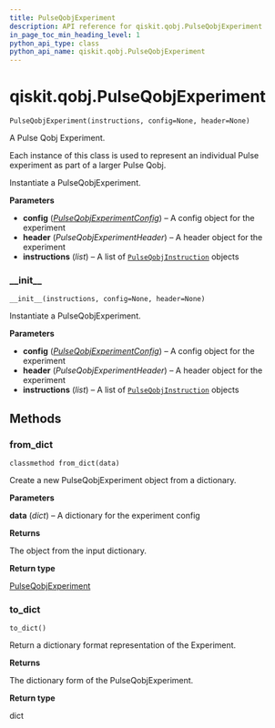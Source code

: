 ```yaml
---
title: PulseQobjExperiment
description: API reference for qiskit.qobj.PulseQobjExperiment
in_page_toc_min_heading_level: 1
python_api_type: class
python_api_name: qiskit.qobj.PulseQobjExperiment
---
```


# qiskit.qobj.PulseQobjExperiment

<span id="qiskit.qobj.PulseQobjExperiment" />

`PulseQobjExperiment(instructions, config=None, header=None)`

A Pulse Qobj Experiment.

Each instance of this class is used to represent an individual Pulse experiment as part of a larger Pulse Qobj.

Instantiate a PulseQobjExperiment.

**Parameters**

*   **config** ([*PulseQobjExperimentConfig*](qiskit.qobj.PulseQobjExperimentConfig "qiskit.qobj.PulseQobjExperimentConfig")) – A config object for the experiment
*   **header** (*PulseQobjExperimentHeader*) – A header object for the experiment
*   **instructions** (*list*) – A list of [`PulseQobjInstruction`](qiskit.qobj.PulseQobjInstruction "qiskit.qobj.PulseQobjInstruction") objects

### \_\_init\_\_

<span id="qiskit.qobj.PulseQobjExperiment.__init__" />

`__init__(instructions, config=None, header=None)`

Instantiate a PulseQobjExperiment.

**Parameters**

*   **config** ([*PulseQobjExperimentConfig*](qiskit.qobj.PulseQobjExperimentConfig "qiskit.qobj.PulseQobjExperimentConfig")) – A config object for the experiment
*   **header** (*PulseQobjExperimentHeader*) – A header object for the experiment
*   **instructions** (*list*) – A list of [`PulseQobjInstruction`](qiskit.qobj.PulseQobjInstruction "qiskit.qobj.PulseQobjInstruction") objects

## Methods

### from\_dict

<span id="qiskit.qobj.PulseQobjExperiment.from_dict" />

`classmethod from_dict(data)`

Create a new PulseQobjExperiment object from a dictionary.

**Parameters**

**data** (*dict*) – A dictionary for the experiment config

**Returns**

The object from the input dictionary.

**Return type**

[PulseQobjExperiment](#qiskit.qobj.PulseQobjExperiment "qiskit.qobj.PulseQobjExperiment")

### to\_dict

<span id="qiskit.qobj.PulseQobjExperiment.to_dict" />

`to_dict()`

Return a dictionary format representation of the Experiment.

**Returns**

The dictionary form of the PulseQobjExperiment.

**Return type**

dict

